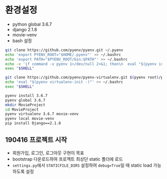 # 환경설정
- python global 3.6.7
- django 2.1.8
- movie-venv
- bash 설정
```bash
git clone https://github.com/pyenv/pyenv.git ~/.pyenv
echo 'export PYENV_ROOT="$HOME/.pyenv"' >> ~/.bashrc
echo 'export PATH="$PYENV_ROOT/bin:$PATH"' >> ~/.bashrc
echo -e 'if command -v pyenv 1>/dev/null 2>&1; then\n  eval "$(pyenv init -)"\nfi' >> ~/.bashrc
exec "$SHELL"

git clone https://github.com/pyenv/pyenv-virtualenv.git $(pyenv root)/plugins/pyenv-virtualenv
echo 'eval "$(pyenv virtualenv-init -)"' >> ~/.bashrc
exec "$SHELL"

pyenv install 3.6.7
pyenv global 3.6.7
mkdir MovieProject
cd MovieProject
pyenv virtualenv 3.6.7 movie-venv
pyenv local movie-venv
pip install Django==2.1.8
```



## 190416 프로젝트 시작
- 회원가입, 로그인, 로그아웃 구현이 목표
- bootstrap 다운로드하여 프로젝트 최상단 static 폴더에 로드
- `settings.py`에서 `STATICFILE_DIRS` 설정하여 `debug=True`일 때 static load 가능하도록 설정